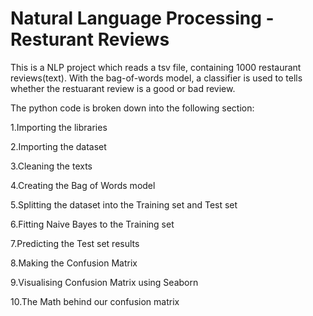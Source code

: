 # Natural Language Processing - Resturant Reviews 

This is a NLP project which reads a tsv file, containing 1000 restaurant reviews(text). With the bag-of-words model, a classifier is used to tells whether the restuarant review is a good or bad review.

The python code is broken down into the following section:

1.Importing the libraries

2.Importing the dataset

3.Cleaning the texts

4.Creating the Bag of Words model

5.Splitting the dataset into the Training set and Test set
 
6.Fitting Naive Bayes to the Training set

7.Predicting the Test set results

8.Making the Confusion Matrix

9.Visualising Confusion Matrix using Seaborn

10.The Math behind our confusion matrix 



